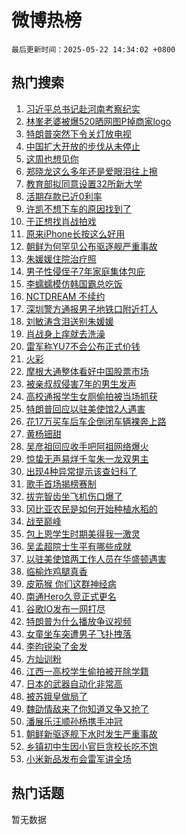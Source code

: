 # 微博热榜

`最后更新时间：2025-05-22 14:34:02 +0800`

## 热门搜索

1. [习近平总书记赴河南考察纪实](https://m.weibo.cn/search?containerid=100103type%3D1%26t%3D10%26q%3D%23%E4%B9%A0%E8%BF%91%E5%B9%B3%E6%80%BB%E4%B9%A6%E8%AE%B0%E8%B5%B4%E6%B2%B3%E5%8D%97%E8%80%83%E5%AF%9F%E7%BA%AA%E5%AE%9E%23&stream_entry_id=51&isnewpage=1&extparam=seat%3D1%26pos%3D0%26q%3D%2523%25E4%25B9%25A0%25E8%25BF%2591%25E5%25B9%25B3%25E6%2580%25BB%25E4%25B9%25A6%25E8%25AE%25B0%25E8%25B5%25B4%25E6%25B2%25B3%25E5%258D%2597%25E8%2580%2583%25E5%25AF%259F%25E7%25BA%25AA%25E5%25AE%259E%2523%26cate%3D10103%26dgr%3D0%26filter_type%3Drealtimehot%26stream_entry_id%3D51%26c_type%3D51%26display_time%3D1747895640%26pre_seqid%3D174789564082003154101113)
1. [林峯老婆被爆520晒网图P掉商家logo](https://m.weibo.cn/search?containerid=100103type%3D1%26t%3D10%26q%3D%23%E6%9E%97%E5%B3%AF%E8%80%81%E5%A9%86%E8%A2%AB%E7%88%86520%E6%99%92%E7%BD%91%E5%9B%BEP%E6%8E%89%E5%95%86%E5%AE%B6logo%23&stream_entry_id=31&isnewpage=1&extparam=seat%3D1%26flag%3D1%26cate%3D5001%26band_rank%3D1%26lcate%3D5001%26stream_entry_id%3D31%26pos%3D0%26q%3D%2523%25E6%259E%2597%25E5%25B3%25AF%25E8%2580%2581%25E5%25A9%2586%25E8%25A2%25AB%25E7%2588%2586520%25E6%2599%2592%25E7%25BD%2591%25E5%259B%25BEP%25E6%258E%2589%25E5%2595%2586%25E5%25AE%25B6logo%2523%26dgr%3D0%26realpos%3D1%26filter_type%3Drealtimehot%26c_type%3D31%26display_time%3D1747895640%26pre_seqid%3D174789564082003154101113)
1. [特朗普突然下令关灯放电视](https://m.weibo.cn/search?containerid=100103type%3D1%26t%3D10%26q%3D%23%E7%89%B9%E6%9C%97%E6%99%AE%E7%AA%81%E7%84%B6%E4%B8%8B%E4%BB%A4%E5%85%B3%E7%81%AF%E6%94%BE%E7%94%B5%E8%A7%86%23&stream_entry_id=31&isnewpage=1&extparam=seat%3D1%26flag%3D2%26cate%3D5001%26band_rank%3D2%26lcate%3D5001%26stream_entry_id%3D31%26pos%3D1%26q%3D%2523%25E7%2589%25B9%25E6%259C%2597%25E6%2599%25AE%25E7%25AA%2581%25E7%2584%25B6%25E4%25B8%258B%25E4%25BB%25A4%25E5%2585%25B3%25E7%2581%25AF%25E6%2594%25BE%25E7%2594%25B5%25E8%25A7%2586%2523%26dgr%3D0%26realpos%3D2%26filter_type%3Drealtimehot%26c_type%3D31%26display_time%3D1747895640%26pre_seqid%3D174789564082003154101113)
1. [中国扩大开放的步伐从未停止](https://m.weibo.cn/search?containerid=100103type%3D1%26t%3D10%26q%3D%23%E4%B8%AD%E5%9B%BD%E6%89%A9%E5%A4%A7%E5%BC%80%E6%94%BE%E7%9A%84%E6%AD%A5%E4%BC%90%E4%BB%8E%E6%9C%AA%E5%81%9C%E6%AD%A2%23&stream_entry_id=31&isnewpage=1&extparam=seat%3D1%26flag%3D1%26cate%3D5001%26band_rank%3D3%26lcate%3D5001%26stream_entry_id%3D31%26pos%3D2%26q%3D%2523%25E4%25B8%25AD%25E5%259B%25BD%25E6%2589%25A9%25E5%25A4%25A7%25E5%25BC%2580%25E6%2594%25BE%25E7%259A%2584%25E6%25AD%25A5%25E4%25BC%2590%25E4%25BB%258E%25E6%259C%25AA%25E5%2581%259C%25E6%25AD%25A2%2523%26dgr%3D0%26realpos%3D3%26filter_type%3Drealtimehot%26c_type%3D31%26display_time%3D1747895640%26pre_seqid%3D174789564082003154101113)
1. [这周也想见你](https://m.weibo.cn/search?containerid=100103type%3D1%26t%3D10%26q%3D%23%E8%BF%99%E5%91%A8%E4%B9%9F%E6%83%B3%E8%A7%81%E4%BD%A0%23&stream_entry_id=31&isnewpage=1&extparam=seat%3D1%26cate%3D5001%26band_rank%3D4%26lcate%3D5001%26stream_entry_id%3D31%26is_ad_pos%3D1%26pos%3D3%26q%3D%2523%25E8%25BF%2599%25E5%2591%25A8%25E4%25B9%259F%25E6%2583%25B3%25E8%25A7%2581%25E4%25BD%25A0%2523%26dgr%3D0%26topic_ad%3D1%26adid%3D286928%26filter_type%3Drealtimehot%26c_type%3D31%26display_time%3D1747895640%26pre_seqid%3D174789564082003154101113)
1. [郑晓龙这么多年还是爱眼泪往上擦](https://m.weibo.cn/search?containerid=100103type%3D1%26t%3D10%26q%3D%E9%83%91%E6%99%93%E9%BE%99%E8%BF%99%E4%B9%88%E5%A4%9A%E5%B9%B4%E8%BF%98%E6%98%AF%E7%88%B1%E7%9C%BC%E6%B3%AA%E5%BE%80%E4%B8%8A%E6%93%A6&stream_entry_id=31&isnewpage=1&extparam=seat%3D1%26flag%3D2%26cate%3D5001%26band_rank%3D4%26lcate%3D5001%26stream_entry_id%3D31%26pos%3D4%26q%3D%25E9%2583%2591%25E6%2599%2593%25E9%25BE%2599%25E8%25BF%2599%25E4%25B9%2588%25E5%25A4%259A%25E5%25B9%25B4%25E8%25BF%2598%25E6%2598%25AF%25E7%2588%25B1%25E7%259C%25BC%25E6%25B3%25AA%25E5%25BE%2580%25E4%25B8%258A%25E6%2593%25A6%26dgr%3D0%26realpos%3D4%26filter_type%3Drealtimehot%26c_type%3D31%26display_time%3D1747895640%26pre_seqid%3D174789564082003154101113)
1. [教育部拟同意设置32所新大学](https://m.weibo.cn/search?containerid=100103type%3D1%26t%3D10%26q%3D%23%E6%95%99%E8%82%B2%E9%83%A8%E6%8B%9F%E5%90%8C%E6%84%8F%E8%AE%BE%E7%BD%AE32%E6%89%80%E6%96%B0%E5%A4%A7%E5%AD%A6%23&stream_entry_id=31&isnewpage=1&extparam=seat%3D1%26flag%3D1%26cate%3D5001%26band_rank%3D5%26lcate%3D5001%26stream_entry_id%3D31%26pos%3D5%26q%3D%2523%25E6%2595%2599%25E8%2582%25B2%25E9%2583%25A8%25E6%258B%259F%25E5%2590%258C%25E6%2584%258F%25E8%25AE%25BE%25E7%25BD%25AE32%25E6%2589%2580%25E6%2596%25B0%25E5%25A4%25A7%25E5%25AD%25A6%2523%26dgr%3D0%26realpos%3D5%26filter_type%3Drealtimehot%26c_type%3D31%26display_time%3D1747895640%26pre_seqid%3D174789564082003154101113)
1. [活期存款已近0利率](https://m.weibo.cn/search?containerid=100103type%3D1%26t%3D10%26q%3D%23%E6%B4%BB%E6%9C%9F%E5%AD%98%E6%AC%BE%E5%B7%B2%E8%BF%910%E5%88%A9%E7%8E%87%23&stream_entry_id=31&isnewpage=1&extparam=seat%3D1%26flag%3D0%26cate%3D5001%26band_rank%3D6%26lcate%3D5001%26stream_entry_id%3D31%26pos%3D6%26q%3D%2523%25E6%25B4%25BB%25E6%259C%259F%25E5%25AD%2598%25E6%25AC%25BE%25E5%25B7%25B2%25E8%25BF%25910%25E5%2588%25A9%25E7%258E%2587%2523%26dgr%3D0%26realpos%3D6%26filter_type%3Drealtimehot%26c_type%3D31%26display_time%3D1747895640%26pre_seqid%3D174789564082003154101113)
1. [许凯不想下车的原因找到了](https://m.weibo.cn/search?containerid=100103type%3D1%26t%3D10%26q%3D%23%E8%AE%B8%E5%87%AF%E4%B8%8D%E6%83%B3%E4%B8%8B%E8%BD%A6%E7%9A%84%E5%8E%9F%E5%9B%A0%E6%89%BE%E5%88%B0%E4%BA%86%23&stream_entry_id=31&isnewpage=1&extparam=seat%3D1%26cate%3D5001%26band_rank%3D7%26lcate%3D5001%26stream_entry_id%3D31%26is_ad_pos%3D1%26pos%3D7%26q%3D%2523%25E8%25AE%25B8%25E5%2587%25AF%25E4%25B8%258D%25E6%2583%25B3%25E4%25B8%258B%25E8%25BD%25A6%25E7%259A%2584%25E5%258E%259F%25E5%259B%25A0%25E6%2589%25BE%25E5%2588%25B0%25E4%25BA%2586%2523%26dgr%3D0%26topic_ad%3D1%26adid%3D287097%26filter_type%3Drealtimehot%26c_type%3D31%26display_time%3D1747895640%26pre_seqid%3D174789564082003154101113)
1. [于正想找肖战拍戏](https://m.weibo.cn/search?containerid=100103type%3D1%26t%3D10%26q%3D%23%E4%BA%8E%E6%AD%A3%E6%83%B3%E6%89%BE%E8%82%96%E6%88%98%E6%8B%8D%E6%88%8F%23&stream_entry_id=31&isnewpage=1&extparam=seat%3D1%26flag%3D1%26cate%3D5001%26band_rank%3D7%26lcate%3D5001%26stream_entry_id%3D31%26pos%3D8%26q%3D%2523%25E4%25BA%258E%25E6%25AD%25A3%25E6%2583%25B3%25E6%2589%25BE%25E8%2582%2596%25E6%2588%2598%25E6%258B%258D%25E6%2588%258F%2523%26dgr%3D0%26realpos%3D7%26filter_type%3Drealtimehot%26c_type%3D31%26display_time%3D1747895640%26pre_seqid%3D174789564082003154101113)
1. [原来iPhone长按这么好用](https://m.weibo.cn/search?containerid=100103type%3D1%26t%3D10%26q%3D%E5%8E%9F%E6%9D%A5iPhone%E9%95%BF%E6%8C%89%E8%BF%99%E4%B9%88%E5%A5%BD%E7%94%A8&stream_entry_id=31&isnewpage=1&extparam=seat%3D1%26flag%3D0%26cate%3D5001%26band_rank%3D8%26lcate%3D5001%26stream_entry_id%3D31%26pos%3D9%26q%3D%25E5%258E%259F%25E6%259D%25A5iPhone%25E9%2595%25BF%25E6%258C%2589%25E8%25BF%2599%25E4%25B9%2588%25E5%25A5%25BD%25E7%2594%25A8%26dgr%3D0%26realpos%3D8%26filter_type%3Drealtimehot%26c_type%3D31%26display_time%3D1747895640%26pre_seqid%3D174789564082003154101113)
1. [朝鲜为何罕见公布驱逐舰严重事故](https://m.weibo.cn/search?containerid=100103type%3D1%26t%3D10%26q%3D%23%E6%9C%9D%E9%B2%9C%E4%B8%BA%E4%BD%95%E7%BD%95%E8%A7%81%E5%85%AC%E5%B8%83%E9%A9%B1%E9%80%90%E8%88%B0%E4%B8%A5%E9%87%8D%E4%BA%8B%E6%95%85%23&stream_entry_id=31&isnewpage=1&extparam=seat%3D1%26flag%3D1%26cate%3D5001%26band_rank%3D9%26lcate%3D5001%26stream_entry_id%3D31%26pos%3D10%26q%3D%2523%25E6%259C%259D%25E9%25B2%259C%25E4%25B8%25BA%25E4%25BD%2595%25E7%25BD%2595%25E8%25A7%2581%25E5%2585%25AC%25E5%25B8%2583%25E9%25A9%25B1%25E9%2580%2590%25E8%2588%25B0%25E4%25B8%25A5%25E9%2587%258D%25E4%25BA%258B%25E6%2595%2585%2523%26dgr%3D0%26realpos%3D9%26filter_type%3Drealtimehot%26c_type%3D31%26display_time%3D1747895640%26pre_seqid%3D174789564082003154101113)
1. [朱媛媛住院治疗照](https://m.weibo.cn/search?containerid=100103type%3D1%26t%3D10%26q%3D%23%E6%9C%B1%E5%AA%9B%E5%AA%9B%E4%BD%8F%E9%99%A2%E6%B2%BB%E7%96%97%E7%85%A7%23&stream_entry_id=31&isnewpage=1&extparam=seat%3D1%26flag%3D2%26cate%3D5001%26band_rank%3D10%26lcate%3D5001%26stream_entry_id%3D31%26pos%3D11%26q%3D%2523%25E6%259C%25B1%25E5%25AA%259B%25E5%25AA%259B%25E4%25BD%258F%25E9%2599%25A2%25E6%25B2%25BB%25E7%2596%2597%25E7%2585%25A7%2523%26dgr%3D0%26realpos%3D10%26filter_type%3Drealtimehot%26c_type%3D31%26display_time%3D1747895640%26pre_seqid%3D174789564082003154101113)
1. [男子性侵侄子7年家庭集体包庇](https://m.weibo.cn/search?containerid=100103type%3D1%26t%3D10%26q%3D%23%E7%94%B7%E5%AD%90%E6%80%A7%E4%BE%B5%E4%BE%84%E5%AD%907%E5%B9%B4%E5%AE%B6%E5%BA%AD%E9%9B%86%E4%BD%93%E5%8C%85%E5%BA%87%23&stream_entry_id=31&isnewpage=1&extparam=seat%3D1%26flag%3D2%26cate%3D5001%26band_rank%3D11%26lcate%3D5001%26stream_entry_id%3D31%26pos%3D12%26q%3D%2523%25E7%2594%25B7%25E5%25AD%2590%25E6%2580%25A7%25E4%25BE%25B5%25E4%25BE%2584%25E5%25AD%25907%25E5%25B9%25B4%25E5%25AE%25B6%25E5%25BA%25AD%25E9%259B%2586%25E4%25BD%2593%25E5%258C%2585%25E5%25BA%2587%2523%26dgr%3D0%26realpos%3D11%26filter_type%3Drealtimehot%26c_type%3D31%26display_time%3D1747895640%26pre_seqid%3D174789564082003154101113)
1. [李蠕蠕模仿韩国霸总吃饭](https://m.weibo.cn/search?containerid=100103type%3D1%26t%3D10%26q%3D%E6%9D%8E%E8%A0%95%E8%A0%95%E6%A8%A1%E4%BB%BF%E9%9F%A9%E5%9B%BD%E9%9C%B8%E6%80%BB%E5%90%83%E9%A5%AD&stream_entry_id=31&isnewpage=1&extparam=seat%3D1%26flag%3D2%26cate%3D5001%26band_rank%3D12%26lcate%3D5001%26stream_entry_id%3D31%26pos%3D13%26q%3D%25E6%259D%258E%25E8%25A0%2595%25E8%25A0%2595%25E6%25A8%25A1%25E4%25BB%25BF%25E9%259F%25A9%25E5%259B%25BD%25E9%259C%25B8%25E6%2580%25BB%25E5%2590%2583%25E9%25A5%25AD%26dgr%3D0%26realpos%3D12%26filter_type%3Drealtimehot%26c_type%3D31%26display_time%3D1747895640%26pre_seqid%3D174789564082003154101113)
1. [NCTDREAM 不续约](https://m.weibo.cn/search?containerid=100103type%3D1%26t%3D10%26q%3DNCTDREAM+%E4%B8%8D%E7%BB%AD%E7%BA%A6&stream_entry_id=31&isnewpage=1&extparam=seat%3D1%26flag%3D1%26cate%3D5001%26band_rank%3D13%26lcate%3D5001%26stream_entry_id%3D31%26pos%3D14%26q%3DNCTDREAM%2520%25E4%25B8%258D%25E7%25BB%25AD%25E7%25BA%25A6%26dgr%3D0%26realpos%3D13%26filter_type%3Drealtimehot%26c_type%3D31%26display_time%3D1747895640%26pre_seqid%3D174789564082003154101113)
1. [深圳警方通报男子地铁口附近打人](https://m.weibo.cn/search?containerid=100103type%3D1%26t%3D10%26q%3D%23%E6%B7%B1%E5%9C%B3%E8%AD%A6%E6%96%B9%E9%80%9A%E6%8A%A5%E7%94%B7%E5%AD%90%E5%9C%B0%E9%93%81%E5%8F%A3%E9%99%84%E8%BF%91%E6%89%93%E4%BA%BA%23&stream_entry_id=31&isnewpage=1&extparam=seat%3D1%26flag%3D0%26cate%3D5001%26band_rank%3D14%26lcate%3D5001%26stream_entry_id%3D31%26pos%3D15%26q%3D%2523%25E6%25B7%25B1%25E5%259C%25B3%25E8%25AD%25A6%25E6%2596%25B9%25E9%2580%259A%25E6%258A%25A5%25E7%2594%25B7%25E5%25AD%2590%25E5%259C%25B0%25E9%2593%2581%25E5%258F%25A3%25E9%2599%2584%25E8%25BF%2591%25E6%2589%2593%25E4%25BA%25BA%2523%26dgr%3D0%26realpos%3D14%26filter_type%3Drealtimehot%26c_type%3D31%26display_time%3D1747895640%26pre_seqid%3D174789564082003154101113)
1. [刘敏涛含泪送别朱媛媛](https://m.weibo.cn/search?containerid=100103type%3D1%26t%3D10%26q%3D%23%E5%88%98%E6%95%8F%E6%B6%9B%E5%90%AB%E6%B3%AA%E9%80%81%E5%88%AB%E6%9C%B1%E5%AA%9B%E5%AA%9B%23&stream_entry_id=31&isnewpage=1&extparam=seat%3D1%26flag%3D1%26cate%3D5001%26band_rank%3D15%26lcate%3D5001%26stream_entry_id%3D31%26pos%3D16%26q%3D%2523%25E5%2588%2598%25E6%2595%258F%25E6%25B6%259B%25E5%2590%25AB%25E6%25B3%25AA%25E9%2580%2581%25E5%2588%25AB%25E6%259C%25B1%25E5%25AA%259B%25E5%25AA%259B%2523%26dgr%3D0%26realpos%3D15%26filter_type%3Drealtimehot%26c_type%3D31%26display_time%3D1747895640%26pre_seqid%3D174789564082003154101113)
1. [肖战身上痒就去洗澡](https://m.weibo.cn/search?containerid=100103type%3D1%26t%3D10%26q%3D%23%E8%82%96%E6%88%98%E8%BA%AB%E4%B8%8A%E7%97%92%E5%B0%B1%E5%8E%BB%E6%B4%97%E6%BE%A1%23&stream_entry_id=31&isnewpage=1&extparam=seat%3D1%26flag%3D1%26cate%3D5001%26band_rank%3D16%26lcate%3D5001%26stream_entry_id%3D31%26pos%3D17%26q%3D%2523%25E8%2582%2596%25E6%2588%2598%25E8%25BA%25AB%25E4%25B8%258A%25E7%2597%2592%25E5%25B0%25B1%25E5%258E%25BB%25E6%25B4%2597%25E6%25BE%25A1%2523%26dgr%3D0%26realpos%3D16%26filter_type%3Drealtimehot%26c_type%3D31%26display_time%3D1747895640%26pre_seqid%3D174789564082003154101113)
1. [雷军称YU7不会公布正式价钱](https://m.weibo.cn/search?containerid=100103type%3D1%26t%3D10%26q%3D%23%E9%9B%B7%E5%86%9B%E7%A7%B0YU7%E4%B8%8D%E4%BC%9A%E5%85%AC%E5%B8%83%E6%AD%A3%E5%BC%8F%E4%BB%B7%E9%92%B1%23&stream_entry_id=31&isnewpage=1&extparam=seat%3D1%26flag%3D1%26cate%3D5001%26band_rank%3D17%26lcate%3D5001%26stream_entry_id%3D31%26pos%3D18%26q%3D%2523%25E9%259B%25B7%25E5%2586%259B%25E7%25A7%25B0YU7%25E4%25B8%258D%25E4%25BC%259A%25E5%2585%25AC%25E5%25B8%2583%25E6%25AD%25A3%25E5%25BC%258F%25E4%25BB%25B7%25E9%2592%25B1%2523%26dgr%3D0%26realpos%3D17%26filter_type%3Drealtimehot%26c_type%3D31%26display_time%3D1747895640%26pre_seqid%3D174789564082003154101113)
1. [火彩](https://m.weibo.cn/search?containerid=100103type%3D1%26t%3D10%26q%3D%E7%81%AB%E5%BD%A9&stream_entry_id=31&isnewpage=1&extparam=seat%3D1%26flag%3D1%26cate%3D5001%26band_rank%3D18%26lcate%3D5001%26stream_entry_id%3D31%26pos%3D19%26q%3D%25E7%2581%25AB%25E5%25BD%25A9%26dgr%3D0%26realpos%3D18%26filter_type%3Drealtimehot%26c_type%3D31%26display_time%3D1747895640%26pre_seqid%3D174789564082003154101113)
1. [摩根大通整体看好中国股票市场](https://m.weibo.cn/search?containerid=100103type%3D1%26t%3D10%26q%3D%23%E6%91%A9%E6%A0%B9%E5%A4%A7%E9%80%9A%E6%95%B4%E4%BD%93%E7%9C%8B%E5%A5%BD%E4%B8%AD%E5%9B%BD%E8%82%A1%E7%A5%A8%E5%B8%82%E5%9C%BA%23&stream_entry_id=31&isnewpage=1&extparam=seat%3D1%26flag%3D1%26cate%3D5001%26band_rank%3D19%26lcate%3D5001%26stream_entry_id%3D31%26pos%3D20%26q%3D%2523%25E6%2591%25A9%25E6%25A0%25B9%25E5%25A4%25A7%25E9%2580%259A%25E6%2595%25B4%25E4%25BD%2593%25E7%259C%258B%25E5%25A5%25BD%25E4%25B8%25AD%25E5%259B%25BD%25E8%2582%25A1%25E7%25A5%25A8%25E5%25B8%2582%25E5%259C%25BA%2523%26dgr%3D0%26realpos%3D19%26filter_type%3Drealtimehot%26c_type%3D31%26display_time%3D1747895640%26pre_seqid%3D174789564082003154101113)
1. [被亲叔叔侵害7年的男生发声](https://m.weibo.cn/search?containerid=100103type%3D1%26t%3D10%26q%3D%23%E8%A2%AB%E4%BA%B2%E5%8F%94%E5%8F%94%E4%BE%B5%E5%AE%B37%E5%B9%B4%E7%9A%84%E7%94%B7%E7%94%9F%E5%8F%91%E5%A3%B0%23&stream_entry_id=31&isnewpage=1&extparam=seat%3D1%26flag%3D0%26cate%3D5001%26band_rank%3D20%26lcate%3D5001%26stream_entry_id%3D31%26pos%3D21%26q%3D%2523%25E8%25A2%25AB%25E4%25BA%25B2%25E5%258F%2594%25E5%258F%2594%25E4%25BE%25B5%25E5%25AE%25B37%25E5%25B9%25B4%25E7%259A%2584%25E7%2594%25B7%25E7%2594%259F%25E5%258F%2591%25E5%25A3%25B0%2523%26dgr%3D0%26realpos%3D20%26filter_type%3Drealtimehot%26c_type%3D31%26display_time%3D1747895640%26pre_seqid%3D174789564082003154101113)
1. [高校通报学生女厕偷拍被当场抓获](https://m.weibo.cn/search?containerid=100103type%3D1%26t%3D10%26q%3D%23%E9%AB%98%E6%A0%A1%E9%80%9A%E6%8A%A5%E5%AD%A6%E7%94%9F%E5%A5%B3%E5%8E%95%E5%81%B7%E6%8B%8D%E8%A2%AB%E5%BD%93%E5%9C%BA%E6%8A%93%E8%8E%B7%23&stream_entry_id=31&isnewpage=1&extparam=seat%3D1%26flag%3D1%26cate%3D5001%26band_rank%3D21%26lcate%3D5001%26stream_entry_id%3D31%26pos%3D22%26q%3D%2523%25E9%25AB%2598%25E6%25A0%25A1%25E9%2580%259A%25E6%258A%25A5%25E5%25AD%25A6%25E7%2594%259F%25E5%25A5%25B3%25E5%258E%2595%25E5%2581%25B7%25E6%258B%258D%25E8%25A2%25AB%25E5%25BD%2593%25E5%259C%25BA%25E6%258A%2593%25E8%258E%25B7%2523%26dgr%3D0%26realpos%3D21%26filter_type%3Drealtimehot%26c_type%3D31%26display_time%3D1747895640%26pre_seqid%3D174789564082003154101113)
1. [特朗普回应以驻美使馆2人遇害](https://m.weibo.cn/search?containerid=100103type%3D1%26t%3D10%26q%3D%23%E7%89%B9%E6%9C%97%E6%99%AE%E5%9B%9E%E5%BA%94%E4%BB%A5%E9%A9%BB%E7%BE%8E%E4%BD%BF%E9%A6%862%E4%BA%BA%E9%81%87%E5%AE%B3%23&stream_entry_id=31&isnewpage=1&extparam=seat%3D1%26flag%3D1%26cate%3D5001%26band_rank%3D22%26lcate%3D5001%26stream_entry_id%3D31%26pos%3D23%26q%3D%2523%25E7%2589%25B9%25E6%259C%2597%25E6%2599%25AE%25E5%259B%259E%25E5%25BA%2594%25E4%25BB%25A5%25E9%25A9%25BB%25E7%25BE%258E%25E4%25BD%25BF%25E9%25A6%25862%25E4%25BA%25BA%25E9%2581%2587%25E5%25AE%25B3%2523%26dgr%3D0%26realpos%3D22%26filter_type%3Drealtimehot%26c_type%3D31%26display_time%3D1747895640%26pre_seqid%3D174789564082003154101113)
1. [花17万买车后车企倒闭车辆裸奔上路](https://m.weibo.cn/search?containerid=100103type%3D1%26t%3D10%26q%3D%23%E8%8A%B117%E4%B8%87%E4%B9%B0%E8%BD%A6%E5%90%8E%E8%BD%A6%E4%BC%81%E5%80%92%E9%97%AD%E8%BD%A6%E8%BE%86%E8%A3%B8%E5%A5%94%E4%B8%8A%E8%B7%AF%23&stream_entry_id=31&isnewpage=1&extparam=seat%3D1%26flag%3D0%26cate%3D5001%26band_rank%3D23%26lcate%3D5001%26stream_entry_id%3D31%26pos%3D24%26q%3D%2523%25E8%258A%25B117%25E4%25B8%2587%25E4%25B9%25B0%25E8%25BD%25A6%25E5%2590%258E%25E8%25BD%25A6%25E4%25BC%2581%25E5%2580%2592%25E9%2597%25AD%25E8%25BD%25A6%25E8%25BE%2586%25E8%25A3%25B8%25E5%25A5%2594%25E4%25B8%258A%25E8%25B7%25AF%2523%26dgr%3D0%26realpos%3D23%26filter_type%3Drealtimehot%26c_type%3D31%26display_time%3D1747895640%26pre_seqid%3D174789564082003154101113)
1. [黄杨钿甜](https://m.weibo.cn/search?containerid=100103type%3D1%26t%3D10%26q%3D%E9%BB%84%E6%9D%A8%E9%92%BF%E7%94%9C&stream_entry_id=31&isnewpage=1&extparam=seat%3D1%26flag%3D2%26cate%3D5001%26band_rank%3D24%26lcate%3D5001%26stream_entry_id%3D31%26pos%3D25%26q%3D%25E9%25BB%2584%25E6%259D%25A8%25E9%2592%25BF%25E7%2594%259C%26dgr%3D0%26realpos%3D24%26filter_type%3Drealtimehot%26c_type%3D31%26display_time%3D1747895640%26pre_seqid%3D174789564082003154101113)
1. [吴彦祖回应收手吧阿祖网络爆火](https://m.weibo.cn/search?containerid=100103type%3D1%26t%3D10%26q%3D%23%E5%90%B4%E5%BD%A6%E7%A5%96%E5%9B%9E%E5%BA%94%E6%94%B6%E6%89%8B%E5%90%A7%E9%98%BF%E7%A5%96%E7%BD%91%E7%BB%9C%E7%88%86%E7%81%AB%23&stream_entry_id=31&isnewpage=1&extparam=seat%3D1%26flag%3D1%26cate%3D5001%26band_rank%3D25%26lcate%3D5001%26stream_entry_id%3D31%26pos%3D26%26q%3D%2523%25E5%2590%25B4%25E5%25BD%25A6%25E7%25A5%2596%25E5%259B%259E%25E5%25BA%2594%25E6%2594%25B6%25E6%2589%258B%25E5%2590%25A7%25E9%2598%25BF%25E7%25A5%2596%25E7%25BD%2591%25E7%25BB%259C%25E7%2588%2586%25E7%2581%25AB%2523%26dgr%3D0%26realpos%3D25%26filter_type%3Drealtimehot%26c_type%3D31%26display_time%3D1747895640%26pre_seqid%3D174789564082003154101113)
1. [惊蛰无声易烊千玺朱一龙双男主](https://m.weibo.cn/search?containerid=100103type%3D1%26t%3D10%26q%3D%23%E6%83%8A%E8%9B%B0%E6%97%A0%E5%A3%B0%E6%98%93%E7%83%8A%E5%8D%83%E7%8E%BA%E6%9C%B1%E4%B8%80%E9%BE%99%E5%8F%8C%E7%94%B7%E4%B8%BB%23&stream_entry_id=31&isnewpage=1&extparam=seat%3D1%26flag%3D0%26cate%3D5001%26band_rank%3D26%26lcate%3D5001%26stream_entry_id%3D31%26pos%3D27%26q%3D%2523%25E6%2583%258A%25E8%259B%25B0%25E6%2597%25A0%25E5%25A3%25B0%25E6%2598%2593%25E7%2583%258A%25E5%258D%2583%25E7%258E%25BA%25E6%259C%25B1%25E4%25B8%2580%25E9%25BE%2599%25E5%258F%258C%25E7%2594%25B7%25E4%25B8%25BB%2523%26dgr%3D0%26realpos%3D26%26filter_type%3Drealtimehot%26c_type%3D31%26display_time%3D1747895640%26pre_seqid%3D174789564082003154101113)
1. [出现4种异常提示该查妇科了](https://m.weibo.cn/search?containerid=100103type%3D1%26t%3D10%26q%3D%23%E5%87%BA%E7%8E%B04%E7%A7%8D%E5%BC%82%E5%B8%B8%E6%8F%90%E7%A4%BA%E8%AF%A5%E6%9F%A5%E5%A6%87%E7%A7%91%E4%BA%86%23&stream_entry_id=31&isnewpage=1&extparam=seat%3D1%26flag%3D1%26cate%3D5001%26band_rank%3D27%26lcate%3D5001%26stream_entry_id%3D31%26pos%3D28%26q%3D%2523%25E5%2587%25BA%25E7%258E%25B04%25E7%25A7%258D%25E5%25BC%2582%25E5%25B8%25B8%25E6%258F%2590%25E7%25A4%25BA%25E8%25AF%25A5%25E6%259F%25A5%25E5%25A6%2587%25E7%25A7%2591%25E4%25BA%2586%2523%26dgr%3D0%26realpos%3D27%26filter_type%3Drealtimehot%26c_type%3D31%26display_time%3D1747895640%26pre_seqid%3D174789564082003154101113)
1. [歌手首场揭榜赛制](https://m.weibo.cn/search?containerid=100103type%3D1%26t%3D10%26q%3D%23%E6%AD%8C%E6%89%8B%E9%A6%96%E5%9C%BA%E6%8F%AD%E6%A6%9C%E8%B5%9B%E5%88%B6%23&stream_entry_id=31&isnewpage=1&extparam=seat%3D1%26flag%3D0%26cate%3D5001%26band_rank%3D28%26lcate%3D5001%26stream_entry_id%3D31%26pos%3D29%26q%3D%2523%25E6%25AD%258C%25E6%2589%258B%25E9%25A6%2596%25E5%259C%25BA%25E6%258F%25AD%25E6%25A6%259C%25E8%25B5%259B%25E5%2588%25B6%2523%26dgr%3D0%26realpos%3D28%26filter_type%3Drealtimehot%26c_type%3D31%26display_time%3D1747895640%26pre_seqid%3D174789564082003154101113)
1. [拔完智齿坐飞机伤口爆了](https://m.weibo.cn/search?containerid=100103type%3D1%26t%3D10%26q%3D%E6%8B%94%E5%AE%8C%E6%99%BA%E9%BD%BF%E5%9D%90%E9%A3%9E%E6%9C%BA%E4%BC%A4%E5%8F%A3%E7%88%86%E4%BA%86&stream_entry_id=31&isnewpage=1&extparam=seat%3D1%26flag%3D1%26cate%3D5001%26band_rank%3D29%26lcate%3D5001%26stream_entry_id%3D31%26pos%3D30%26q%3D%25E6%258B%2594%25E5%25AE%258C%25E6%2599%25BA%25E9%25BD%25BF%25E5%259D%2590%25E9%25A3%259E%25E6%259C%25BA%25E4%25BC%25A4%25E5%258F%25A3%25E7%2588%2586%25E4%25BA%2586%26dgr%3D0%26realpos%3D29%26filter_type%3Drealtimehot%26c_type%3D31%26display_time%3D1747895640%26pre_seqid%3D174789564082003154101113)
1. [冈比亚农民是如何开始种植水稻的](https://m.weibo.cn/search?containerid=100103type%3D1%26t%3D10%26q%3D%E5%86%88%E6%AF%94%E4%BA%9A%E5%86%9C%E6%B0%91%E6%98%AF%E5%A6%82%E4%BD%95%E5%BC%80%E5%A7%8B%E7%A7%8D%E6%A4%8D%E6%B0%B4%E7%A8%BB%E7%9A%84&stream_entry_id=31&isnewpage=1&extparam=seat%3D1%26flag%3D1%26cate%3D5001%26band_rank%3D30%26lcate%3D5001%26stream_entry_id%3D31%26pos%3D31%26q%3D%25E5%2586%2588%25E6%25AF%2594%25E4%25BA%259A%25E5%2586%259C%25E6%25B0%2591%25E6%2598%25AF%25E5%25A6%2582%25E4%25BD%2595%25E5%25BC%2580%25E5%25A7%258B%25E7%25A7%258D%25E6%25A4%258D%25E6%25B0%25B4%25E7%25A8%25BB%25E7%259A%2584%26is_ai_ask%3D1%26realpos%3D30%26filter_type%3Drealtimehot%26dgr%3D0%26c_type%3D31%26display_time%3D1747895640%26pre_seqid%3D174789564082003154101113)
1. [战至巅峰](https://m.weibo.cn/search?containerid=100103type%3D1%26t%3D10%26q%3D%E6%88%98%E8%87%B3%E5%B7%85%E5%B3%B0&stream_entry_id=31&isnewpage=1&extparam=seat%3D1%26flag%3D0%26cate%3D5001%26band_rank%3D31%26lcate%3D5001%26stream_entry_id%3D31%26pos%3D32%26q%3D%25E6%2588%2598%25E8%2587%25B3%25E5%25B7%2585%25E5%25B3%25B0%26dgr%3D0%26realpos%3D31%26filter_type%3Drealtimehot%26c_type%3D31%26display_time%3D1747895640%26pre_seqid%3D174789564082003154101113)
1. [包上恩学生时期美得我一激灵](https://m.weibo.cn/search?containerid=100103type%3D1%26t%3D10%26q%3D%E5%8C%85%E4%B8%8A%E6%81%A9%E5%AD%A6%E7%94%9F%E6%97%B6%E6%9C%9F%E7%BE%8E%E5%BE%97%E6%88%91%E4%B8%80%E6%BF%80%E7%81%B5&stream_entry_id=31&isnewpage=1&extparam=seat%3D1%26flag%3D0%26cate%3D5001%26band_rank%3D32%26lcate%3D5001%26stream_entry_id%3D31%26pos%3D33%26q%3D%25E5%258C%2585%25E4%25B8%258A%25E6%2581%25A9%25E5%25AD%25A6%25E7%2594%259F%25E6%2597%25B6%25E6%259C%259F%25E7%25BE%258E%25E5%25BE%2597%25E6%2588%2591%25E4%25B8%2580%25E6%25BF%2580%25E7%2581%25B5%26dgr%3D0%26realpos%3D32%26filter_type%3Drealtimehot%26c_type%3D31%26display_time%3D1747895640%26pre_seqid%3D174789564082003154101113)
1. [吴孟超院士生平有哪些成就](https://m.weibo.cn/search?containerid=100103type%3D1%26t%3D10%26q%3D%E5%90%B4%E5%AD%9F%E8%B6%85%E9%99%A2%E5%A3%AB%E7%94%9F%E5%B9%B3%E6%9C%89%E5%93%AA%E4%BA%9B%E6%88%90%E5%B0%B1&stream_entry_id=31&isnewpage=1&extparam=seat%3D1%26flag%3D1%26cate%3D5001%26band_rank%3D33%26lcate%3D5001%26stream_entry_id%3D31%26pos%3D34%26q%3D%25E5%2590%25B4%25E5%25AD%259F%25E8%25B6%2585%25E9%2599%25A2%25E5%25A3%25AB%25E7%2594%259F%25E5%25B9%25B3%25E6%259C%2589%25E5%2593%25AA%25E4%25BA%259B%25E6%2588%2590%25E5%25B0%25B1%26is_ai_ask%3D1%26realpos%3D33%26filter_type%3Drealtimehot%26dgr%3D0%26c_type%3D31%26display_time%3D1747895640%26pre_seqid%3D174789564082003154101113)
1. [以驻美使馆两工作人员在华盛顿遇害](https://m.weibo.cn/search?containerid=100103type%3D1%26t%3D10%26q%3D%23%E4%BB%A5%E9%A9%BB%E7%BE%8E%E4%BD%BF%E9%A6%86%E4%B8%A4%E5%B7%A5%E4%BD%9C%E4%BA%BA%E5%91%98%E5%9C%A8%E5%8D%8E%E7%9B%9B%E9%A1%BF%E9%81%87%E5%AE%B3%23&stream_entry_id=31&isnewpage=1&extparam=seat%3D1%26flag%3D0%26cate%3D5001%26band_rank%3D34%26lcate%3D5001%26stream_entry_id%3D31%26pos%3D35%26q%3D%2523%25E4%25BB%25A5%25E9%25A9%25BB%25E7%25BE%258E%25E4%25BD%25BF%25E9%25A6%2586%25E4%25B8%25A4%25E5%25B7%25A5%25E4%25BD%259C%25E4%25BA%25BA%25E5%2591%2598%25E5%259C%25A8%25E5%258D%258E%25E7%259B%259B%25E9%25A1%25BF%25E9%2581%2587%25E5%25AE%25B3%2523%26dgr%3D0%26realpos%3D34%26filter_type%3Drealtimehot%26c_type%3D31%26display_time%3D1747895640%26pre_seqid%3D174789564082003154101113)
1. [临榆炸鸡腿真香](https://m.weibo.cn/search?containerid=100103type%3D1%26t%3D10%26q%3D%E4%B8%B4%E6%A6%86%E7%82%B8%E9%B8%A1%E8%85%BF%E7%9C%9F%E9%A6%99&stream_entry_id=31&isnewpage=1&extparam=seat%3D1%26flag%3D1%26cate%3D5001%26band_rank%3D35%26lcate%3D5001%26stream_entry_id%3D31%26pos%3D36%26q%3D%25E4%25B8%25B4%25E6%25A6%2586%25E7%2582%25B8%25E9%25B8%25A1%25E8%2585%25BF%25E7%259C%259F%25E9%25A6%2599%26dgr%3D0%26realpos%3D35%26filter_type%3Drealtimehot%26c_type%3D31%26display_time%3D1747895640%26pre_seqid%3D174789564082003154101113)
1. [皮筋猴 你们这群神经病](https://m.weibo.cn/search?containerid=100103type%3D1%26t%3D10%26q%3D%E7%9A%AE%E7%AD%8B%E7%8C%B4+%E4%BD%A0%E4%BB%AC%E8%BF%99%E7%BE%A4%E7%A5%9E%E7%BB%8F%E7%97%85&stream_entry_id=31&isnewpage=1&extparam=seat%3D1%26flag%3D1%26cate%3D5001%26band_rank%3D36%26lcate%3D5001%26stream_entry_id%3D31%26pos%3D37%26q%3D%25E7%259A%25AE%25E7%25AD%258B%25E7%258C%25B4%2520%25E4%25BD%25A0%25E4%25BB%25AC%25E8%25BF%2599%25E7%25BE%25A4%25E7%25A5%259E%25E7%25BB%258F%25E7%2597%2585%26dgr%3D0%26realpos%3D36%26filter_type%3Drealtimehot%26c_type%3D31%26display_time%3D1747895640%26pre_seqid%3D174789564082003154101113)
1. [南通Hero久竞正式更名](https://m.weibo.cn/search?containerid=100103type%3D1%26t%3D10%26q%3D%23%E5%8D%97%E9%80%9AHero%E4%B9%85%E7%AB%9E%E6%AD%A3%E5%BC%8F%E6%9B%B4%E5%90%8D%23&stream_entry_id=31&isnewpage=1&extparam=seat%3D1%26flag%3D1%26cate%3D5001%26band_rank%3D37%26lcate%3D5001%26stream_entry_id%3D31%26pos%3D38%26q%3D%2523%25E5%258D%2597%25E9%2580%259AHero%25E4%25B9%2585%25E7%25AB%259E%25E6%25AD%25A3%25E5%25BC%258F%25E6%259B%25B4%25E5%2590%258D%2523%26dgr%3D0%26realpos%3D37%26filter_type%3Drealtimehot%26c_type%3D31%26display_time%3D1747895640%26pre_seqid%3D174789564082003154101113)
1. [谷歌IO发布一网打尽](https://m.weibo.cn/search?containerid=100103type%3D1%26t%3D10%26q%3D%E8%B0%B7%E6%AD%8CIO%E5%8F%91%E5%B8%83%E4%B8%80%E7%BD%91%E6%89%93%E5%B0%BD&stream_entry_id=31&isnewpage=1&extparam=seat%3D1%26flag%3D1%26cate%3D5001%26band_rank%3D38%26lcate%3D5001%26stream_entry_id%3D31%26pos%3D39%26q%3D%25E8%25B0%25B7%25E6%25AD%258CIO%25E5%258F%2591%25E5%25B8%2583%25E4%25B8%2580%25E7%25BD%2591%25E6%2589%2593%25E5%25B0%25BD%26dgr%3D0%26realpos%3D38%26filter_type%3Drealtimehot%26c_type%3D31%26display_time%3D1747895640%26pre_seqid%3D174789564082003154101113)
1. [特朗普为什么播放争议视频](https://m.weibo.cn/search?containerid=100103type%3D1%26t%3D10%26q%3D%E7%89%B9%E6%9C%97%E6%99%AE%E4%B8%BA%E4%BB%80%E4%B9%88%E6%92%AD%E6%94%BE%E4%BA%89%E8%AE%AE%E8%A7%86%E9%A2%91&stream_entry_id=31&isnewpage=1&extparam=seat%3D1%26flag%3D1%26cate%3D5001%26band_rank%3D39%26lcate%3D5001%26stream_entry_id%3D31%26pos%3D40%26q%3D%25E7%2589%25B9%25E6%259C%2597%25E6%2599%25AE%25E4%25B8%25BA%25E4%25BB%2580%25E4%25B9%2588%25E6%2592%25AD%25E6%2594%25BE%25E4%25BA%2589%25E8%25AE%25AE%25E8%25A7%2586%25E9%25A2%2591%26is_ai_ask%3D1%26realpos%3D39%26filter_type%3Drealtimehot%26dgr%3D0%26c_type%3D31%26display_time%3D1747895640%26pre_seqid%3D174789564082003154101113)
1. [女童坐车突遭男子飞扑拽落](https://m.weibo.cn/search?containerid=100103type%3D1%26t%3D10%26q%3D%E5%A5%B3%E7%AB%A5%E5%9D%90%E8%BD%A6%E7%AA%81%E9%81%AD%E7%94%B7%E5%AD%90%E9%A3%9E%E6%89%91%E6%8B%BD%E8%90%BD&stream_entry_id=31&isnewpage=1&extparam=seat%3D1%26flag%3D1%26cate%3D5001%26band_rank%3D40%26lcate%3D5001%26stream_entry_id%3D31%26pos%3D41%26q%3D%25E5%25A5%25B3%25E7%25AB%25A5%25E5%259D%2590%25E8%25BD%25A6%25E7%25AA%2581%25E9%2581%25AD%25E7%2594%25B7%25E5%25AD%2590%25E9%25A3%259E%25E6%2589%2591%25E6%258B%25BD%25E8%2590%25BD%26dgr%3D0%26realpos%3D40%26filter_type%3Drealtimehot%26c_type%3D31%26display_time%3D1747895640%26pre_seqid%3D174789564082003154101113)
1. [李昀锐染了金发](https://m.weibo.cn/search?containerid=100103type%3D1%26t%3D10%26q%3D%23%E6%9D%8E%E6%98%80%E9%94%90%E6%9F%93%E4%BA%86%E9%87%91%E5%8F%91%23&stream_entry_id=31&isnewpage=1&extparam=seat%3D1%26flag%3D0%26cate%3D5001%26band_rank%3D41%26lcate%3D5001%26stream_entry_id%3D31%26pos%3D42%26q%3D%2523%25E6%259D%258E%25E6%2598%2580%25E9%2594%2590%25E6%259F%2593%25E4%25BA%2586%25E9%2587%2591%25E5%258F%2591%2523%26dgr%3D0%26realpos%3D41%26filter_type%3Drealtimehot%26c_type%3D31%26display_time%3D1747895640%26pre_seqid%3D174789564082003154101113)
1. [方灿训粉](https://m.weibo.cn/search?containerid=100103type%3D1%26t%3D10%26q%3D%E6%96%B9%E7%81%BF%E8%AE%AD%E7%B2%89&stream_entry_id=31&isnewpage=1&extparam=seat%3D1%26flag%3D1%26cate%3D5001%26band_rank%3D42%26lcate%3D5001%26stream_entry_id%3D31%26pos%3D43%26q%3D%25E6%2596%25B9%25E7%2581%25BF%25E8%25AE%25AD%25E7%25B2%2589%26dgr%3D0%26realpos%3D42%26filter_type%3Drealtimehot%26c_type%3D31%26display_time%3D1747895640%26pre_seqid%3D174789564082003154101113)
1. [江西一高校学生偷拍被开除学籍](https://m.weibo.cn/search?containerid=100103type%3D1%26t%3D10%26q%3D%23%E6%B1%9F%E8%A5%BF%E4%B8%80%E9%AB%98%E6%A0%A1%E5%AD%A6%E7%94%9F%E5%81%B7%E6%8B%8D%E8%A2%AB%E5%BC%80%E9%99%A4%E5%AD%A6%E7%B1%8D%23&stream_entry_id=31&isnewpage=1&extparam=seat%3D1%26flag%3D1%26cate%3D5001%26band_rank%3D43%26lcate%3D5001%26stream_entry_id%3D31%26pos%3D44%26q%3D%2523%25E6%25B1%259F%25E8%25A5%25BF%25E4%25B8%2580%25E9%25AB%2598%25E6%25A0%25A1%25E5%25AD%25A6%25E7%2594%259F%25E5%2581%25B7%25E6%258B%258D%25E8%25A2%25AB%25E5%25BC%2580%25E9%2599%25A4%25E5%25AD%25A6%25E7%25B1%258D%2523%26dgr%3D0%26realpos%3D43%26filter_type%3Drealtimehot%26c_type%3D31%26display_time%3D1747895640%26pre_seqid%3D174789564082003154101113)
1. [日本的武器自动化非常高](https://m.weibo.cn/search?containerid=100103type%3D1%26t%3D10%26q%3D%E6%97%A5%E6%9C%AC%E7%9A%84%E6%AD%A6%E5%99%A8%E8%87%AA%E5%8A%A8%E5%8C%96%E9%9D%9E%E5%B8%B8%E9%AB%98&stream_entry_id=31&isnewpage=1&extparam=seat%3D1%26flag%3D1%26cate%3D5001%26band_rank%3D44%26lcate%3D5001%26stream_entry_id%3D31%26pos%3D45%26q%3D%25E6%2597%25A5%25E6%259C%25AC%25E7%259A%2584%25E6%25AD%25A6%25E5%2599%25A8%25E8%2587%25AA%25E5%258A%25A8%25E5%258C%2596%25E9%259D%259E%25E5%25B8%25B8%25E9%25AB%2598%26dgr%3D0%26realpos%3D44%26filter_type%3Drealtimehot%26c_type%3D31%26display_time%3D1747895640%26pre_seqid%3D174789564082003154101113)
1. [被苏娥皇做局了](https://m.weibo.cn/search?containerid=100103type%3D1%26t%3D10%26q%3D%E8%A2%AB%E8%8B%8F%E5%A8%A5%E7%9A%87%E5%81%9A%E5%B1%80%E4%BA%86&stream_entry_id=31&isnewpage=1&extparam=seat%3D1%26flag%3D1%26cate%3D5001%26band_rank%3D45%26lcate%3D5001%26stream_entry_id%3D31%26pos%3D46%26q%3D%25E8%25A2%25AB%25E8%258B%258F%25E5%25A8%25A5%25E7%259A%2587%25E5%2581%259A%25E5%25B1%2580%25E4%25BA%2586%26dgr%3D0%26realpos%3D45%26filter_type%3Drealtimehot%26c_type%3D31%26display_time%3D1747895640%26pre_seqid%3D174789564082003154101113)
1. [魏劭情敌来了你知道又争又抢了](https://m.weibo.cn/search?containerid=100103type%3D1%26t%3D10%26q%3D%E9%AD%8F%E5%8A%AD%E6%83%85%E6%95%8C%E6%9D%A5%E4%BA%86%E4%BD%A0%E7%9F%A5%E9%81%93%E5%8F%88%E4%BA%89%E5%8F%88%E6%8A%A2%E4%BA%86&stream_entry_id=31&isnewpage=1&extparam=seat%3D1%26flag%3D1%26cate%3D5001%26band_rank%3D46%26lcate%3D5001%26stream_entry_id%3D31%26pos%3D47%26q%3D%25E9%25AD%258F%25E5%258A%25AD%25E6%2583%2585%25E6%2595%258C%25E6%259D%25A5%25E4%25BA%2586%25E4%25BD%25A0%25E7%259F%25A5%25E9%2581%2593%25E5%258F%2588%25E4%25BA%2589%25E5%258F%2588%25E6%258A%25A2%25E4%25BA%2586%26dgr%3D0%26realpos%3D46%26filter_type%3Drealtimehot%26c_type%3D31%26display_time%3D1747895640%26pre_seqid%3D174789564082003154101113)
1. [潘展乐汪顺孙杨携手冲冠](https://m.weibo.cn/search?containerid=100103type%3D1%26t%3D10%26q%3D%23%E6%BD%98%E5%B1%95%E4%B9%90%E6%B1%AA%E9%A1%BA%E5%AD%99%E6%9D%A8%E6%90%BA%E6%89%8B%E5%86%B2%E5%86%A0%23&stream_entry_id=31&isnewpage=1&extparam=seat%3D1%26flag%3D1%26cate%3D5001%26band_rank%3D47%26lcate%3D5001%26stream_entry_id%3D31%26pos%3D48%26q%3D%2523%25E6%25BD%2598%25E5%25B1%2595%25E4%25B9%2590%25E6%25B1%25AA%25E9%25A1%25BA%25E5%25AD%2599%25E6%259D%25A8%25E6%2590%25BA%25E6%2589%258B%25E5%2586%25B2%25E5%2586%25A0%2523%26dgr%3D0%26realpos%3D47%26filter_type%3Drealtimehot%26c_type%3D31%26display_time%3D1747895640%26pre_seqid%3D174789564082003154101113)
1. [朝鲜新驱逐舰下水时发生严重事故](https://m.weibo.cn/search?containerid=100103type%3D1%26t%3D10%26q%3D%23%E6%9C%9D%E9%B2%9C%E6%96%B0%E9%A9%B1%E9%80%90%E8%88%B0%E4%B8%8B%E6%B0%B4%E6%97%B6%E5%8F%91%E7%94%9F%E4%B8%A5%E9%87%8D%E4%BA%8B%E6%95%85%23&stream_entry_id=31&isnewpage=1&extparam=seat%3D1%26flag%3D0%26cate%3D5001%26band_rank%3D48%26lcate%3D5001%26stream_entry_id%3D31%26pos%3D49%26q%3D%2523%25E6%259C%259D%25E9%25B2%259C%25E6%2596%25B0%25E9%25A9%25B1%25E9%2580%2590%25E8%2588%25B0%25E4%25B8%258B%25E6%25B0%25B4%25E6%2597%25B6%25E5%258F%2591%25E7%2594%259F%25E4%25B8%25A5%25E9%2587%258D%25E4%25BA%258B%25E6%2595%2585%2523%26dgr%3D0%26realpos%3D48%26filter_type%3Drealtimehot%26c_type%3D31%26display_time%3D1747895640%26pre_seqid%3D174789564082003154101113)
1. [乡镇初中生因小官巨贪校长吃不饱](https://m.weibo.cn/search?containerid=100103type%3D1%26t%3D10%26q%3D%23%E4%B9%A1%E9%95%87%E5%88%9D%E4%B8%AD%E7%94%9F%E5%9B%A0%E5%B0%8F%E5%AE%98%E5%B7%A8%E8%B4%AA%E6%A0%A1%E9%95%BF%E5%90%83%E4%B8%8D%E9%A5%B1%23&stream_entry_id=31&isnewpage=1&extparam=seat%3D1%26flag%3D1%26cate%3D5001%26band_rank%3D49%26lcate%3D5001%26stream_entry_id%3D31%26pos%3D50%26q%3D%2523%25E4%25B9%25A1%25E9%2595%2587%25E5%2588%259D%25E4%25B8%25AD%25E7%2594%259F%25E5%259B%25A0%25E5%25B0%258F%25E5%25AE%2598%25E5%25B7%25A8%25E8%25B4%25AA%25E6%25A0%25A1%25E9%2595%25BF%25E5%2590%2583%25E4%25B8%258D%25E9%25A5%25B1%2523%26dgr%3D0%26realpos%3D49%26filter_type%3Drealtimehot%26c_type%3D31%26display_time%3D1747895640%26pre_seqid%3D174789564082003154101113)
1. [小米新品发布会雷军讲全场](https://m.weibo.cn/search?containerid=100103type%3D1%26t%3D10%26q%3D%23%E5%B0%8F%E7%B1%B3%E6%96%B0%E5%93%81%E5%8F%91%E5%B8%83%E4%BC%9A%E9%9B%B7%E5%86%9B%E8%AE%B2%E5%85%A8%E5%9C%BA%23&stream_entry_id=31&isnewpage=1&extparam=seat%3D1%26flag%3D1%26cate%3D5001%26band_rank%3D50%26lcate%3D5001%26stream_entry_id%3D31%26pos%3D51%26q%3D%2523%25E5%25B0%258F%25E7%25B1%25B3%25E6%2596%25B0%25E5%2593%2581%25E5%258F%2591%25E5%25B8%2583%25E4%25BC%259A%25E9%259B%25B7%25E5%2586%259B%25E8%25AE%25B2%25E5%2585%25A8%25E5%259C%25BA%2523%26dgr%3D0%26realpos%3D50%26filter_type%3Drealtimehot%26c_type%3D31%26display_time%3D1747895640%26pre_seqid%3D174789564082003154101113)

## 热门话题

暂无数据
